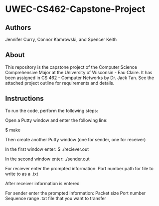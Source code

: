 # UWEC-CS462-Capstone-Project

## Authors
Jennifer Curry, Connor Kamrowski, and Spencer Keith

## About
This repository is the capstone project of the Computer Science Comprehensive Major at the University of Wisconsin - Eau Claire. It has been assigned in CS 462 - Computer Networks by Dr. Jack Tan. See the attached project outline for requirements and details.

## Instructions
To run the code, perform the following steps:

Open a Putty window and enter the following line:

$ make

Then create another Putty window (one for sender, one for receiver)

In the first window enter:
$ ./reciever.out

In the second window enter:
./sender.out

For reciever enter the prompted information:
Port number
path for file to write to as a .txt

After receiver information is entered

For sender enter the prompted information:
Packet size
Port number
Sequence range
.txt file that you want to transfer


